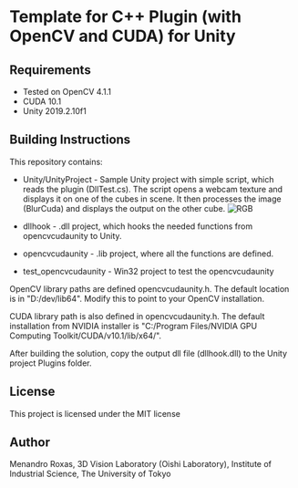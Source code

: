 # Template for C++ Plugin (with OpenCV and CUDA) for Unity

## Requirements
* Tested on OpenCV 4.1.1
* CUDA 10.1
* Unity 2019.2.10f1

## Building Instructions
This repository contains:
* Unity/UnityProject - Sample Unity project with simple script, which reads the plugin (DllTest.cs). The script opens a webcam texture and displays it on one of the cubes in scene. It then processes the image (BlurCuda) and displays the output on the other cube.
![RGB](http://b2.cvl.iis.u-tokyo.ac.jp/~roxas/opencvcudaunity.png)

* dllhook - .dll project, which hooks the needed functions from opencvcudaunity to Unity.
* opencvcudaunity - .lib project, where all the functions are defined. 
* test_opencvcudaunity - Win32 project to test the opencvcudaunity

OpenCV library paths are defined opencvcudaunity.h. The default location is in "D:/dev/lib64". Modify this to point to your OpenCV installation.

CUDA library path is also defined in opencvcudaunity.h. The default installation from NVIDIA installer is "C:/Program Files/NVIDIA GPU Computing Toolkit/CUDA/v10.1/lib/x64/".

After building the solution, copy the output dll file (dllhook.dll) to the Unity project Plugins folder.

## License
This project is licensed under the MIT license

## Author
Menandro Roxas, 3D Vision Laboratory (Oishi Laboratory), Institute of Industrial Science, The University of Tokyo